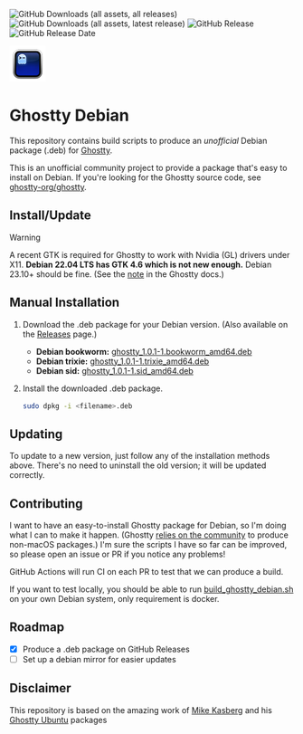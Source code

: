 
![GitHub Downloads (all assets, all releases)](https://img.shields.io/github/downloads/dariogriffo/ghostty-debian/total)
![GitHub Downloads (all assets, latest release)](https://img.shields.io/github/downloads/dariogriffo/ghostty-debian/latest/total)
![GitHub Release](https://img.shields.io/github/v/release/dariogriffo/ghostty-debian)
![GitHub Release Date](https://img.shields.io/github/release-date/dariogriffo/ghostty-debian)

![Ghostty Logo](ghostty-logo.png)

# Ghostty Debian

This repository contains build scripts to produce an _unofficial_ Debian package
(.deb) for [Ghostty](https://ghostty.org).

This is an unofficial community project to provide a package that's easy to
install on Debian. If you're looking for the Ghostty source code, see
[ghostty-org/ghostty](https://github.com/ghostty-org/ghostty).

## Install/Update

> [!WARNING]
> A recent GTK is required for Ghostty to work with Nvidia (GL) drivers under
> X11. **Debian 22.04 LTS has GTK 4.6 which is not new enough.** Debian 23.10+ should be fine. (See the
> [note](https://ghostty.org/docs/install/build#debian-and-debian) in the
> Ghostty docs.)

## Manual Installation

1. Download the .deb package for your Debian version. (Also available on the [Releases](https://github.com/dariogriffo/ghostty-debian/releases) page.)
   - **Debian bookworm:** [ghostty_1.0.1-1.bookworm_amd64.deb](https://github.com/dariogriffo/ghostty-debian/releases/download/1.0.1/ghostty_1.0.1-1.bookworm_amd64.deb)
   - **Debian trixie:** [ghostty_1.0.1-1.trixie_amd64.deb](https://github.com/dariogriffo/ghostty-debian/releases/download/1.0.1/ghostty_1.0.1-1.trixie_amd64.deb)
   - **Debian sid:** [ghostty_1.0.1-1.sid_amd64.deb](https://github.com/dariogriffo/ghostty-debian/releases/download/1.0.1/ghostty_1.0.1-1.sid_amd64.deb)
2. Install the downloaded .deb package.

   ```sh
   sudo dpkg -i <filename>.deb
   ```
## Updating

To update to a new version, just follow any of the installation methods above. There's no need to uninstall the old version; it will be updated correctly.

## Contributing

I want to have an easy-to-install Ghostty package for Debian, so I'm doing what
I can to make it happen. (Ghostty [relies on the
community](https://ghostty.org/docs/install/binary) to produce non-macOS
packages.) I'm sure the scripts I have so far can be improved, so please open an
issue or PR if you notice any problems!

GitHub Actions will run CI on each PR to test that we can produce a build.

If you want to test locally, you should be able to run
[build_ghostty_debian.sh](https://github.com/dariogriffo/ghostty-debian/blob/main/build_ghostty_debian.sh)
on your own Debian system, only requirement is docker.

## Roadmap

- [x] Produce a .deb package on GitHub Releases
- [ ] Set up a debian mirror for easier updates

## Disclaimer

This repository is based on the amazing work of [Mike Kasberg](https://github.com/mkasberg) and his [Ghostty Ubuntu](https://github.com/mkasberg/ghostty-ubuntu) packages
